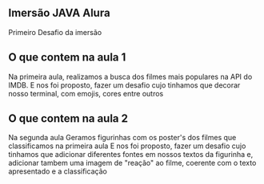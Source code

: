 ## Imersão JAVA Alura

Primeiro Desafio da imersão 

## O que contem na aula 1

Na primeira aula, realizamos a busca dos filmes mais populares na API do IMDB. 
E nos foi proposto, fazer um desafio cujo tinhamos que decorar nosso terminal, com emojis, cores entre outros

## O que contem na aula 2

Na segunda aula Geramos figurinhas com os poster's dos filmes que classificamos na primeira aula
E nos foi proposto, fazer um desafio cujo tinhamos que adicionar diferentes fontes em nossos textos da figurinha e,
adicionar tambem uma imagem de "reação" ao filme, coerente com o texto apresentado e a classificação
